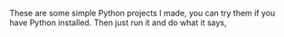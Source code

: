 These are some simple Python projects I made, you can try them if you have Python installed. Then just run it and do what it says,
